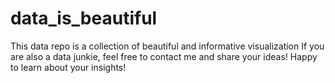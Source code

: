 # data_is_beautiful

This data repo is a collection of beautiful and informative visualization
If you are also a data junkie, feel free to contact me and share your ideas! Happy to learn about your insights!
